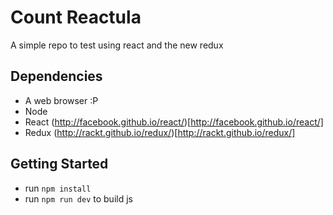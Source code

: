 # Count Reactula

A simple repo to test using react and the new redux

## Dependencies
- A web browser :P
- Node
- React (http://facebook.github.io/react/)[http://facebook.github.io/react/]
- Redux (http://rackt.github.io/redux/)[http://rackt.github.io/redux/]

## Getting Started
- run `npm install`
- run `npm run dev` to build js
